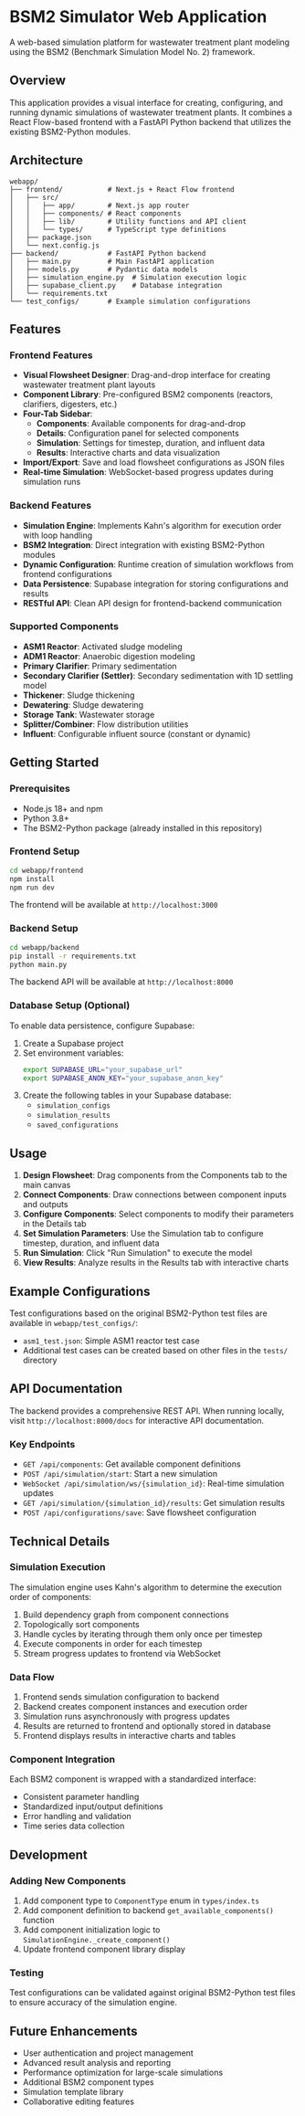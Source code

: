 # BSM2 Simulator Web Application

A web-based simulation platform for wastewater treatment plant modeling using the BSM2 (Benchmark Simulation Model No. 2) framework.

## Overview

This application provides a visual interface for creating, configuring, and running dynamic simulations of wastewater treatment plants. It combines a React Flow-based frontend with a FastAPI Python backend that utilizes the existing BSM2-Python modules.

## Architecture

```
webapp/
├── frontend/           # Next.js + React Flow frontend
│   ├── src/
│   │   ├── app/        # Next.js app router
│   │   ├── components/ # React components
│   │   ├── lib/        # Utility functions and API client
│   │   └── types/      # TypeScript type definitions
│   ├── package.json
│   └── next.config.js
├── backend/            # FastAPI Python backend
│   ├── main.py         # Main FastAPI application
│   ├── models.py       # Pydantic data models
│   ├── simulation_engine.py  # Simulation execution logic
│   ├── supabase_client.py    # Database integration
│   └── requirements.txt
└── test_configs/       # Example simulation configurations
```

## Features

### Frontend Features
- **Visual Flowsheet Designer**: Drag-and-drop interface for creating wastewater treatment plant layouts
- **Component Library**: Pre-configured BSM2 components (reactors, clarifiers, digesters, etc.)
- **Four-Tab Sidebar**:
  - **Components**: Available components for drag-and-drop
  - **Details**: Configuration panel for selected components
  - **Simulation**: Settings for timestep, duration, and influent data
  - **Results**: Interactive charts and data visualization
- **Import/Export**: Save and load flowsheet configurations as JSON files
- **Real-time Simulation**: WebSocket-based progress updates during simulation runs

### Backend Features
- **Simulation Engine**: Implements Kahn's algorithm for execution order with loop handling
- **BSM2 Integration**: Direct integration with existing BSM2-Python modules
- **Dynamic Configuration**: Runtime creation of simulation workflows from frontend configurations
- **Data Persistence**: Supabase integration for storing configurations and results
- **RESTful API**: Clean API design for frontend-backend communication

### Supported Components
- **ASM1 Reactor**: Activated sludge modeling
- **ADM1 Reactor**: Anaerobic digestion modeling
- **Primary Clarifier**: Primary sedimentation
- **Secondary Clarifier (Settler)**: Secondary sedimentation with 1D settling model
- **Thickener**: Sludge thickening
- **Dewatering**: Sludge dewatering
- **Storage Tank**: Wastewater storage
- **Splitter/Combiner**: Flow distribution utilities
- **Influent**: Configurable influent source (constant or dynamic)

## Getting Started

### Prerequisites
- Node.js 18+ and npm
- Python 3.8+
- The BSM2-Python package (already installed in this repository)

### Frontend Setup
```bash
cd webapp/frontend
npm install
npm run dev
```

The frontend will be available at `http://localhost:3000`

### Backend Setup
```bash
cd webapp/backend
pip install -r requirements.txt
python main.py
```

The backend API will be available at `http://localhost:8000`

### Database Setup (Optional)
To enable data persistence, configure Supabase:

1. Create a Supabase project
2. Set environment variables:
   ```bash
   export SUPABASE_URL="your_supabase_url"
   export SUPABASE_ANON_KEY="your_supabase_anon_key"
   ```
3. Create the following tables in your Supabase database:
   - `simulation_configs`
   - `simulation_results`
   - `saved_configurations`

## Usage

1. **Design Flowsheet**: Drag components from the Components tab to the main canvas
2. **Connect Components**: Draw connections between component inputs and outputs
3. **Configure Components**: Select components to modify their parameters in the Details tab
4. **Set Simulation Parameters**: Use the Simulation tab to configure timestep, duration, and influent data
5. **Run Simulation**: Click "Run Simulation" to execute the model
6. **View Results**: Analyze results in the Results tab with interactive charts

## Example Configurations

Test configurations based on the original BSM2-Python test files are available in `webapp/test_configs/`:
- `asm1_test.json`: Simple ASM1 reactor test case
- Additional test cases can be created based on other files in the `tests/` directory

## API Documentation

The backend provides a comprehensive REST API. When running locally, visit `http://localhost:8000/docs` for interactive API documentation.

### Key Endpoints
- `GET /api/components`: Get available component definitions
- `POST /api/simulation/start`: Start a new simulation
- `WebSocket /api/simulation/ws/{simulation_id}`: Real-time simulation updates
- `GET /api/simulation/{simulation_id}/results`: Get simulation results
- `POST /api/configurations/save`: Save flowsheet configuration

## Technical Details

### Simulation Execution
The simulation engine uses Kahn's algorithm to determine the execution order of components:
1. Build dependency graph from component connections
2. Topologically sort components
3. Handle cycles by iterating through them only once per timestep
4. Execute components in order for each timestep
5. Stream progress updates to frontend via WebSocket

### Data Flow
1. Frontend sends simulation configuration to backend
2. Backend creates component instances and execution order
3. Simulation runs asynchronously with progress updates
4. Results are returned to frontend and optionally stored in database
5. Frontend displays results in interactive charts and tables

### Component Integration
Each BSM2 component is wrapped with a standardized interface:
- Consistent parameter handling
- Standardized input/output definitions
- Error handling and validation
- Time series data collection

## Development

### Adding New Components
1. Add component type to `ComponentType` enum in `types/index.ts`
2. Add component definition to backend `get_available_components()` function
3. Add component initialization logic to `SimulationEngine._create_component()`
4. Update frontend component library display

### Testing
Test configurations can be validated against original BSM2-Python test files to ensure accuracy of the simulation engine.

## Future Enhancements
- User authentication and project management
- Advanced result analysis and reporting
- Performance optimization for large-scale simulations
- Additional BSM2 component types
- Simulation template library
- Collaborative editing features